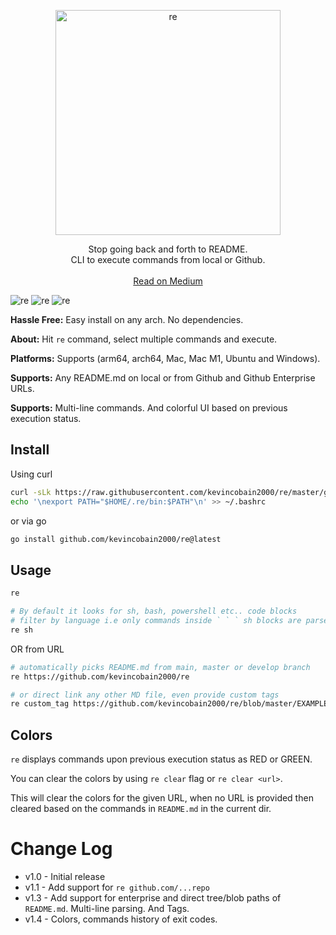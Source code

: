 <p align="center">
  <a href="https://github.com/kevincobain2000/re">
    <img alt="re" src="https://imgur.com/Jmrdvjp.png" width="360">
  </a>
</p>
<p align="center">
  Stop going back and forth to README. <br>
  CLI to execute commands from local or Github. <br>
  <br>
  <a href="https://kevincobain2000-x.medium.com/automating-command-execution-straight-from-readme-md-5880f4a7f8f1">Read on Medium</a>
</p>


![re](https://imgur.com/krlHmBZ.png)
![re](https://imgur.com/BCRgrh5.png)
![re](https://imgur.com/EKJUokU.png)


**Hassle Free:** Easy install on any arch. No dependencies.

**About:** Hit `re` command, select multiple commands and execute.

**Platforms:** Supports (arm64, arch64, Mac, Mac M1, Ubuntu and Windows).

**Supports:** Any README.md on local or from Github and Github Enterprise URLs.

**Supports:** Multi-line commands. And colorful UI based on previous execution status.

## Install

Using curl

```sh
curl -sLk https://raw.githubusercontent.com/kevincobain2000/re/master/git.io.sh | sh
echo '\nexport PATH="$HOME/.re/bin:$PATH"\n' >> ~/.bashrc
```

or via go

```sh
go install github.com/kevincobain2000/re@latest
```

## Usage

```sh
re

# By default it looks for sh, bash, powershell etc.. code blocks
# filter by language i.e only commands inside ` ` ` sh blocks are parsed
re sh
```

OR from URL

```sh
# automatically picks README.md from main, master or develop branch
re https://github.com/kevincobain2000/re

# or direct link any other MD file, even provide custom tags
re custom_tag https://github.com/kevincobain2000/re/blob/master/EXAMPLE.md
```

## Colors

`re` displays commands upon previous execution status as RED or GREEN.

You can clear the colors by using `re clear` flag or `re clear <url>`.

This will clear the colors for the given URL, when no URL is provided then cleared based on the commands in `README.md` in the current dir.

# Change Log

- v1.0 - Initial release
- v1.1 - Add support for `re github.com/...repo`
- v1.3 - Add support for enterprise and direct tree/blob paths of `README.md`. Multi-line parsing. And Tags.
- v1.4 - Colors, commands history of exit codes.
